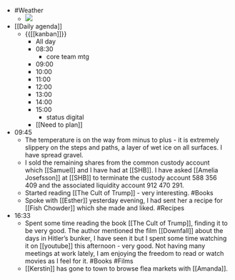 - #Weather
    - ![](https://firebasestorage.googleapis.com/v0/b/firescript-577a2.appspot.com/o/imgs%2Fapp%2FDavidsroam%2F0xZpfvU3vE.png?alt=media&token=ce0f28eb-2e0c-4b9d-b665-042410c3cb9c)
- [[Daily agenda]]
    - {{[[kanban]]}}
        - All day
        - 08:30
            - core team mtg
        - 09:00
        - 10:00
        - 11:00
        - 12:00
        - 13:00
        - 14:00
        - 15:00
            - status digital
        - [[Need to plan]]
- 09:45
    - The temperature is on the way from minus to plus - it is extremely slippery on the steps and paths, a layer of wet ice on all surfaces. I have spread gravel.
    - I sold the remaining shares from the common custody account which [[Samuel]] and I have had at [[SHB]]. I have asked [[Amelia Josefsson]] at [[SHB]] to terminate the custody account 588 356 409 and the associated liquidity account 912 470 291.
    - Started reading [[The Cult of Trump]] - very interesting. #Books
    - Spoke with [[Esther]] yesterday evening, I had sent her a recipe for [[Fish Chowder]] which she made and liked. #Recipes
- 16:33
    - Spent some time reading the book [[The Cult of Trump]], finding it to be very good. The author mentioned the film [[Downfall]] about the days in Hitler’s bunker, I have seen it but I spent some time watching it on [[youtube]] this afternoon - very good.  Not having many meetings at work lately, I am enjoying the freedom to read or watch movies as I feel for it. #Books #Films
    - [[Kerstin]] has gone to town to browse flea markets with [[Amanda]].
